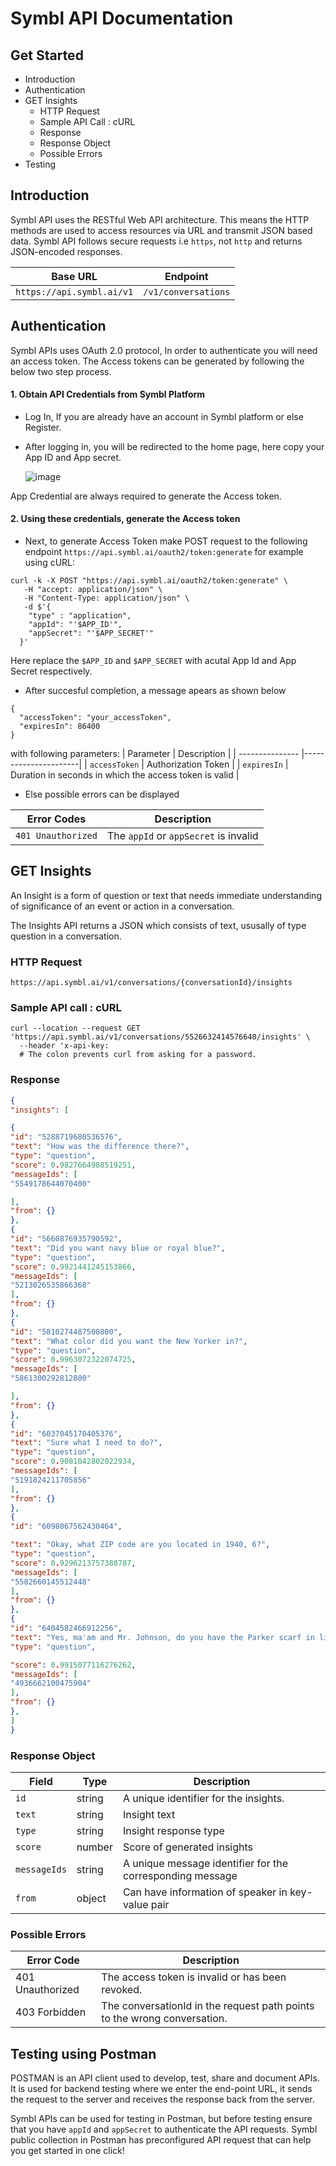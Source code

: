 # Symbl API Documentation
## Get Started
- Introduction
- Authentication
- GET Insights
  - HTTP Request
  - Sample API Call : cURL
  - Response
  - Response Object
  - Possible Errors
- Testing
## Introduction 
Symbl API uses the RESTful Web API architecture. This means the HTTP methods are used to access resources via URL and transmit JSON based data.
Symbl API follows secure requests i.e `https`, not `http` and returns JSON-encoded responses.

|     Base URL              |      Endpoint       | 
| --------------------------|---------------------|
| `https://api.symbl.ai/v1` | `/v1/conversations` |

## Authentication 
Symbl APIs uses OAuth 2.0 protocol, In order to authenticate you will need an access token. The Access tokens can be generated by following the below two step process.

#### 1. Obtain API Credentials from Symbl Platform
- Log In, If you are already have an account in Symbl platform or else Register.
- After logging in, you will be redirected to the home page, here copy your App ID and App secret.
  
  ![image](https://user-images.githubusercontent.com/64744084/146662224-79216d24-27d6-4580-8c29-22bd9a9a6f89.png)

 App Credential are always required to generate the Access token. 
           
 #### 2. Using these credentials, generate the Access token
 - Next, to generate Access Token make POST request to the following endpoint
 `https://api.symbl.ai/oauth2/token:generate`
  for example using cURL:
  ```curl
  curl -k -X POST "https://api.symbl.ai/oauth2/token:generate" \
     -H "accept: application/json" \
     -H "Content-Type: application/json" \
     -d $'{
      "type" : "application",
      "appId": "'$APP_ID'",
      "appSecret": "'$APP_SECRET'"
    }'
  ```
  Here replace the `$APP_ID` and `$APP_SECRET` with acutal App Id and App Secret respectively.
 - After succesful completion, a message apears as shown below
 ```
 {
   "accessToken": "your_accessToken",
   "expiresIn": 86400
 }
 ```
 with following parameters:
|  Parameter      |    Description       | 
| --------------- |----------------------|
|  `accessToken`  |  Authorization Token |
|  `expiresIn`    | Duration in seconds in which the access token is valid |

- Else possible errors can be displayed

| Error Codes          |    Description       | 
| ---------------------|----------------------|
|  `401 Unauthorized`  |  The `appId` or `appSecret` is invalid|

## GET Insights
An Insight is a form of question or text that needs immediate understanding of significance of an event or action in a conversation.

The Insights API returns a JSON which consists of text, ususally of type question in a conversation.

### HTTP Request 
```
https://api.symbl.ai/v1/conversations/{conversationId}/insights
```

### Sample API call : cURL
```cURL
curl --location --request GET 'https://api.symbl.ai/v1/conversations/5526632414576640/insights' \
  --header 'x-api-key:
  # The colon prevents curl from asking for a password.
```

### Response 
```json
{
"insights": [

{
"id": "5288719680536576",
"text": "How was the difference there?",
"type": "question",
"score": 0.9827664988519251,
"messageIds": [
"5549178644070400"

],
"from": {}
},
{
"id": "5660876935790592",
"text": "Did you want navy blue or royal blue?",
"type": "question",
"score": 0.9921441245153866,
"messageIds": [
"5213026535866368"
],
"from": {}
},
{
"id": "5810274487500800",
"text": "What color did you want the New Yorker in?",
"type": "question",
"score": 0.9963072322074725,
"messageIds": [
"5861300292812800"

],
"from": {}
},
{
"id": "6037045170405376",
"text": "Sure what I need to do?",
"type": "question",
"score": 0.9081042802022934,
"messageIds": [
"5191824211705856"
],
"from": {}
},
{
"id": "6098067562430464",

"text": "Okay, what ZIP code are you located in 1940, 6?",
"type": "question",
"score": 0.9296213757388787,
"messageIds": [
"5582660145512448"
],
"from": {}
},
{
"id": "6404582466912256",
"text": "Yes, ma'am and Mr. Johnson, do you have the Parker scarf in light blue with you now?",
"type": "question",

"score": 0.9915077116276262,
"messageIds": [
"4936662100475904"
],
"from": {}
},
]
}

```

### Response Object 
| Field        | Type   | Description                                                 |
| -------------|--------|-------------------------------------------------------------|
| `id`         | string | A unique identifier for the insights.                       |
| `text`       | string | Insight text                                                |
| `type`       | string | Insight response type                                       |
| `score`      | number | Score of generated insights                                 |
| `messageIds` | string | A unique message identifier for the corresponding message   |
| `from`       | object | Can have information of speaker in key-value pair           |

### Possible Errors
| Error Code        | Description                                             |
| ------------------|---------------------------------------------------------|
| 401 Unauthorized  | The access token is invalid or has been revoked.        |
| 403 Forbidden     | The conversationId in the request path points to the wrong conversation.        |

## Testing using Postman 
POSTMAN is an API client used to develop, test, share and document APIs. It is used for backend testing where we enter the end-point URL, it sends the request to the server and receives the response back from the server.

Symbl APIs can be used for testing in Postman, but before testing ensure that you have `appId` and `appSecret` to authenticate the API requests.
Symbl public collection in Postman has preconfigured API request that can help you get started in one click!
